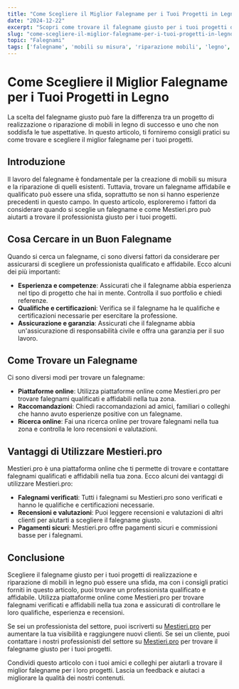 ```yaml
---
title: "Come Scegliere il Miglior Falegname per i Tuoi Progetti in Legno"
date: "2024-12-22"
excerpt: "Scopri come trovare il falegname giusto per i tuoi progetti di realizzazione e riparazione mobili in legno. Consigli pratici per scegliere un professionista qualificato e affidabile."
slug: "come-scegliere-il-miglior-falegname-per-i-tuoi-progetti-in-legno"
topic: "Falegnami"
tags: ['falegname', 'mobili su misura', 'riparazione mobili', 'legno', 'artigianato']
---
```

# Come Scegliere il Miglior Falegname per i Tuoi Progetti in Legno

La scelta del falegname giusto può fare la differenza tra un progetto di realizzazione o riparazione di mobili in legno di successo e uno che non soddisfa le tue aspettative. In questo articolo, ti forniremo consigli pratici su come trovare e scegliere il miglior falegname per i tuoi progetti.

## Introduzione

Il lavoro del falegname è fondamentale per la creazione di mobili su misura e la riparazione di quelli esistenti. Tuttavia, trovare un falegname affidabile e qualificato può essere una sfida, soprattutto se non si hanno esperienze precedenti in questo campo. In questo articolo, esploreremo i fattori da considerare quando si sceglie un falegname e come Mestieri.pro può aiutarti a trovare il professionista giusto per i tuoi progetti.

## Cosa Cercare in un Buon Falegname

Quando si cerca un falegname, ci sono diversi fattori da considerare per assicurarsi di scegliere un professionista qualificato e affidabile. Ecco alcuni dei più importanti:

* **Esperienza e competenze**: Assicurati che il falegname abbia esperienza nel tipo di progetto che hai in mente. Controlla il suo portfolio e chiedi referenze.
* **Qualifiche e certificazioni**: Verifica se il falegname ha le qualifiche e certificazioni necessarie per esercitare la professione.
* **Assicurazione e garanzia**: Assicurati che il falegname abbia un'assicurazione di responsabilità civile e offra una garanzia per il suo lavoro.

## Come Trovare un Falegname

Ci sono diversi modi per trovare un falegname:

* **Piattaforme online**: Utilizza piattaforme online come Mestieri.pro per trovare falegnami qualificati e affidabili nella tua zona.
* **Raccomandazioni**: Chiedi raccomandazioni ad amici, familiari o colleghi che hanno avuto esperienze positive con un falegname.
* **Ricerca online**: Fai una ricerca online per trovare falegnami nella tua zona e controlla le loro recensioni e valutazioni.

## Vantaggi di Utilizzare Mestieri.pro

Mestieri.pro è una piattaforma online che ti permette di trovare e contattare falegnami qualificati e affidabili nella tua zona. Ecco alcuni dei vantaggi di utilizzare Mestieri.pro:

* **Falegnami verificati**: Tutti i falegnami su Mestieri.pro sono verificati e hanno le qualifiche e certificazioni necessarie.
* **Recensioni e valutazioni**: Puoi leggere recensioni e valutazioni di altri clienti per aiutarti a scegliere il falegname giusto.
* **Pagamenti sicuri**: Mestieri.pro offre pagamenti sicuri e commissioni basse per i falegnami.

## Conclusione

Scegliere il falegname giusto per i tuoi progetti di realizzazione e riparazione di mobili in legno può essere una sfida, ma con i consigli pratici forniti in questo articolo, puoi trovare un professionista qualificato e affidabile. Utilizza piattaforme online come Mestieri.pro per trovare falegnami verificati e affidabili nella tua zona e assicurati di controllare le loro qualifiche, esperienza e recensioni. 

Se sei un professionista del settore, puoi iscriverti su [Mestieri.pro](https://mestieri.pro/info) per aumentare la tua visibilità e raggiungere nuovi clienti. Se sei un cliente, puoi contattare i nostri professionisti del settore su [Mestieri.pro](https://mestieri.pro) per trovare il falegname giusto per i tuoi progetti.

Condividi questo articolo con i tuoi amici e colleghi per aiutarli a trovare il miglior falegname per i loro progetti. Lascia un feedback e aiutaci a migliorare la qualità dei nostri contenuti.